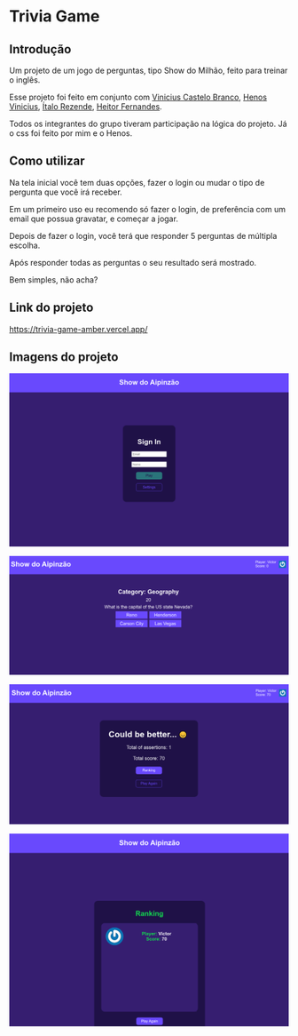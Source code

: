 # Trivia Game

## Introdução
Um projeto de um jogo de perguntas, tipo Show do Milhão, feito para treinar o inglês.

Esse projeto foi feito em conjunto com
[Vinicius Castelo Branco](https://github.com/Vinicastelobranco), [Henos Vinicius](https://github.com/Henos19), [Ítalo Rezende](https://github.com/italorg), [Heitor Fernandes](https://github.com/heitorsfernandes).

Todos os integrantes do grupo tiveram participação na lógica do projeto. Já o css foi feito por mim e o Henos.

## Como utilizar
Na tela inicial você tem duas opções, fazer o login ou mudar o tipo de pergunta que você irá receber.

Em um primeiro uso eu recomendo só fazer o login, de preferência com um email que possua gravatar, e começar a jogar.

Depois de fazer o login, você terá que responder 5 perguntas de múltipla escolha.

Após responder todas as perguntas o seu resultado será mostrado.

Bem simples, não acha?

## Link do projeto
https://trivia-game-amber.vercel.app/

## Imagens do projeto
![Login](images/login.png)

![Game](images/game.png)

![Pontuação](images/pontuacao.png)

![Ranking](images/ranking.png)
